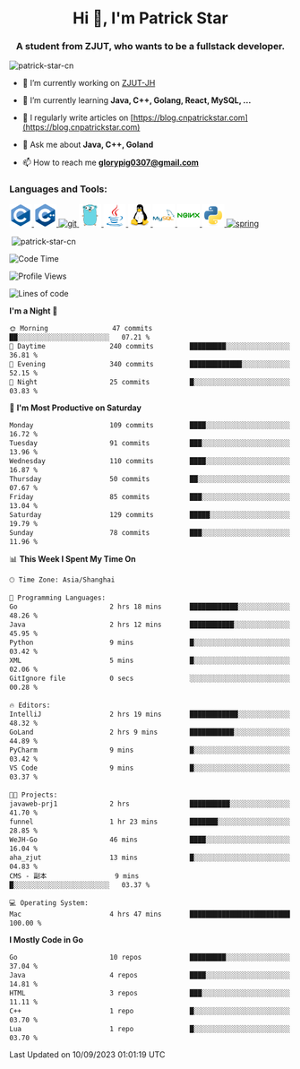 <h1 align="center">Hi 👋, I'm Patrick Star</h1>
<h3 align="center">A student from ZJUT, who wants to be a fullstack developer.</h3>

<p align="left"> <img src="https://komarev.com/ghpvc/?username=patrick-star-cn&label=Profile%20views&color=0e75b6&style=flat" alt="patrick-star-cn" /> </p>

- 🔭 I’m currently working on [ZJUT-JH](https://github.com/zjutjh)

- 🌱 I’m currently learning **Java, C++, Golang, React, MySQL, ...**

- 📝 I regularly write articles on [https://blog.cnpatrickstar.com](https://blog.cnpatrickstar.com)

- 💬 Ask me about **Java, C++, Goland**

- 📫 How to reach me **glorypig0307@gmail.com**


<h3 align="left">Languages and Tools:</h3>
<p align="left"> 
  <a href="https://www.cprogramming.com/" target="_blank" rel="noreferrer"> 
    <img src="https://raw.githubusercontent.com/devicons/devicon/master/icons/c/c-original.svg" alt="c" width="40" height="40"/> 
  </a> 
  <a href="https://www.w3schools.com/cpp/" target="_blank" rel="noreferrer"> 
    <img src="https://raw.githubusercontent.com/devicons/devicon/master/icons/cplusplus/cplusplus-original.svg" alt="cplusplus" width="40" height="40"/> 
  </a> 
  <a href="https://git-scm.com/" target="_blank" rel="noreferrer"> 
    <img src="https://www.vectorlogo.zone/logos/git-scm/git-scm-icon.svg" alt="git" width="40" height="40"/> 
  </a> 
  <a href="https://golang.org" target="_blank" rel="noreferrer"> 
    <img src="https://raw.githubusercontent.com/devicons/devicon/master/icons/go/go-original.svg" alt="go" width="40" height="40"/> 
  </a> 
  <a href="https://www.java.com" target="_blank" rel="noreferrer"> 
    <img src="https://raw.githubusercontent.com/devicons/devicon/master/icons/java/java-original.svg" alt="java" width="40" height="40"/> 
  </a> 
  <a href="https://www.linux.org/" target="_blank" rel="noreferrer"> 
    <img src="https://raw.githubusercontent.com/devicons/devicon/master/icons/linux/linux-original.svg" alt="linux" width="40" height="40"/> 
  </a> 
  <a href="https://www.mysql.com/" target="_blank" rel="noreferrer"> 
    <img src="https://raw.githubusercontent.com/devicons/devicon/master/icons/mysql/mysql-original-wordmark.svg" alt="mysql" width="40" height="40"/> 
  </a> 
  <a href="https://www.nginx.com" target="_blank" rel="noreferrer"> 
    <img src="https://raw.githubusercontent.com/devicons/devicon/master/icons/nginx/nginx-original.svg" alt="nginx" width="40" height="40"/> 
  </a> 
  <a href="https://www.python.org" target="_blank" rel="noreferrer"> 
    <img src="https://raw.githubusercontent.com/devicons/devicon/master/icons/python/python-original.svg" alt="python" width="40" height="40"/> 
  </a> 
  <a href="https://spring.io/" target="_blank" rel="noreferrer"> 
    <img src="https://www.vectorlogo.zone/logos/springio/springio-icon.svg" alt="spring" width="40" height="40"/> 
  </a>
</p>

<p>&nbsp;<img align="center" src="https://github-readme-stats.vercel.app/api?username=patrick-star-cn&show_icons=true&locale=en" alt="patrick-star-cn" /></p>

<!--START_SECTION:waka-->
![Code Time](http://img.shields.io/badge/Code%20Time-409%20hrs%2020%20mins-blue)

![Profile Views](http://img.shields.io/badge/Profile%20Views-0-blue)

![Lines of code](https://img.shields.io/badge/From%20Hello%20World%20I%27ve%20Written-5.2%20million%20lines%20of%20code-blue)

**I'm a Night 🦉** 

```text
🌞 Morning                47 commits          ██░░░░░░░░░░░░░░░░░░░░░░░   07.21 % 
🌆 Daytime                240 commits         █████████░░░░░░░░░░░░░░░░   36.81 % 
🌃 Evening                340 commits         █████████████░░░░░░░░░░░░   52.15 % 
🌙 Night                  25 commits          █░░░░░░░░░░░░░░░░░░░░░░░░   03.83 % 
```
📅 **I'm Most Productive on Saturday** 

```text
Monday                   109 commits         ████░░░░░░░░░░░░░░░░░░░░░   16.72 % 
Tuesday                  91 commits          ███░░░░░░░░░░░░░░░░░░░░░░   13.96 % 
Wednesday                110 commits         ████░░░░░░░░░░░░░░░░░░░░░   16.87 % 
Thursday                 50 commits          ██░░░░░░░░░░░░░░░░░░░░░░░   07.67 % 
Friday                   85 commits          ███░░░░░░░░░░░░░░░░░░░░░░   13.04 % 
Saturday                 129 commits         █████░░░░░░░░░░░░░░░░░░░░   19.79 % 
Sunday                   78 commits          ███░░░░░░░░░░░░░░░░░░░░░░   11.96 % 
```


📊 **This Week I Spent My Time On** 

```text
🕑︎ Time Zone: Asia/Shanghai

💬 Programming Languages: 
Go                       2 hrs 18 mins       ████████████░░░░░░░░░░░░░   48.26 % 
Java                     2 hrs 12 mins       ███████████░░░░░░░░░░░░░░   45.95 % 
Python                   9 mins              █░░░░░░░░░░░░░░░░░░░░░░░░   03.42 % 
XML                      5 mins              █░░░░░░░░░░░░░░░░░░░░░░░░   02.06 % 
GitIgnore file           0 secs              ░░░░░░░░░░░░░░░░░░░░░░░░░   00.28 % 

🔥 Editors: 
IntelliJ                 2 hrs 19 mins       ████████████░░░░░░░░░░░░░   48.32 % 
GoLand                   2 hrs 9 mins        ███████████░░░░░░░░░░░░░░   44.89 % 
PyCharm                  9 mins              █░░░░░░░░░░░░░░░░░░░░░░░░   03.42 % 
VS Code                  9 mins              █░░░░░░░░░░░░░░░░░░░░░░░░   03.37 % 

🐱‍💻 Projects: 
javaweb-prj1             2 hrs               ██████████░░░░░░░░░░░░░░░   41.70 % 
funnel                   1 hr 23 mins        ███████░░░░░░░░░░░░░░░░░░   28.85 % 
WeJH-Go                  46 mins             ████░░░░░░░░░░░░░░░░░░░░░   16.04 % 
aha_zjut                 13 mins             █░░░░░░░░░░░░░░░░░░░░░░░░   04.83 % 
CMS - 副本                 9 mins              █░░░░░░░░░░░░░░░░░░░░░░░░   03.37 % 

💻 Operating System: 
Mac                      4 hrs 47 mins       █████████████████████████   100.00 % 
```

**I Mostly Code in Go** 

```text
Go                       10 repos            █████████░░░░░░░░░░░░░░░░   37.04 % 
Java                     4 repos             ████░░░░░░░░░░░░░░░░░░░░░   14.81 % 
HTML                     3 repos             ███░░░░░░░░░░░░░░░░░░░░░░   11.11 % 
C++                      1 repo              █░░░░░░░░░░░░░░░░░░░░░░░░   03.70 % 
Lua                      1 repo              █░░░░░░░░░░░░░░░░░░░░░░░░   03.70 % 
```




 Last Updated on 10/09/2023 01:01:19 UTC
<!--END_SECTION:waka-->